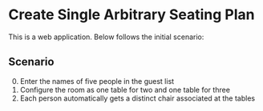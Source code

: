 Create Single Arbitrary Seating Plan
====================================

This is a web application. Below follows the initial scenario:


Scenario
--------

0. Enter the names of five people in the guest list
0. Configure the room as one table for two and one table for three
0. Each person automatically gets a distinct chair associated at the tables
